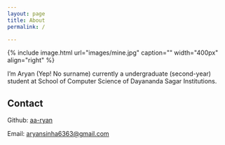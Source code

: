 ```yaml
---
layout: page
title: About
permalink: /

---
```


{% include image.html url="images/mine.jpg" caption="" width="400px" align="right" %}

I’m Aryan (Yep! No surname) currently a undergraduate (second-year) student at School of Computer Science of Dayananda Sagar Institutions.


## Contact

Github: [aa-ryan](https://github.com/aa-ryan) <br/>

Email: aryansinha6363@gmail.com
